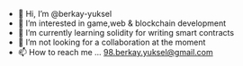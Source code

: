 - 👋 Hi, I’m @berkay-yuksel
- 👀 I’m interested in game,web & blockchain development
- 🌱 I’m currently learning solidity for writing smart contracts
- 💞️ I’m not looking for a collaboration at the moment 
- 📫 How to reach me ... 98.berkay.yuksel@gmail.com

<!---
berkay-yuksel/berkay-yuksel is a ✨ special ✨ repository because its `README.md` (this file) appears on your GitHub profile.
You can click the Preview link to take a look at your changes.
--->
